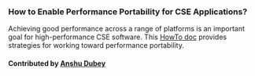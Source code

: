 ### How to Enable Performance Portability for CSE Applications?

Achieving good performance across a range of platforms is an important goal for high-performance CSE software.  This [HowTo doc](https://ideas-productivity.org/wordpress/wp-content/uploads/2016/04/IDEAS-PerformanceHowToEnablePerformancePortability-V0.2.pdf) provides strategies for working toward performance portability.

#### Contributed by [Anshu Dubey](http://www.mcs.anl.gov/person/anshu-dubey/ "Anshu Dubey Homepage")

<!--- 
Categories: performance
Topics: performance, portability
Tags: HPC, leadership-class facilities (LCFs)
Level: 1
Prerequisites: WhatIsPerfPortabilityForCseApps.md
Aggregate: none
--->
